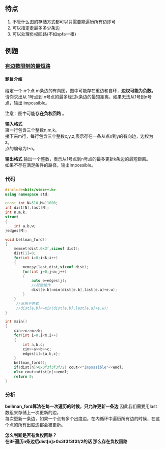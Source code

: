 
## 特点

1. 不管什么图的存储方式都可以只需要能遍历所有边即可
2. 可以指定走最多多少条边
3. 可以处理负权回路(不如spfa一根)

## 例题

### [有边数限制的最短路](https://www.acwing.com/problem/content/855/)

#### 题目介绍

给定一个 n个点 m条边的有向图，图中可能存在重边和自环，**边权可能为负数。**
请你求出从 1号点到 n号点的最多经过k条边的最短距离，如果无法从1号到n号点，输出 impossible。

注意：图中可能**存在负权回路** 。

**输入格式**   
第一行包含三个整数n,m,k。  
接下来m行，每行包含三个整数x,y,z,表示存在一条从点x到y的有向边，边权为z。  
点的编号为1-n。

**输出格式**
输出一个整数，表示从1号点到n号点的最多更新k条边的最短距离。  
如果不存在满足条件的路径，输出impossible。


### 代码

```cpp
#include<bits/stdc++.h>
using namespace std;

const int N=510,M=11000;
int dist[N],last[N];
int n,m,k;
struct 
{
    int a,b,w;
}edges[M];

void bellman_ford()
{
    memset(dist,0x3f,sizeof dist);
    dist[1]=0;
    for(int i=0;i<k;i++)
    {
        memcpy(last,dist,sizeof dist);
        for(int j=0;j<m;j++)
        {
            auto e=edges[j];
            //松弛操作
            dist[e.b]=min(dist[e.b],last[e.a]+e.w);
        }
    }
     //三角不等式
     //dist[e.b]<=min(dist[e.b],last[e.a]+e.w);
}

int main()
{
    cin>>n>>m>>k;
    for(int i=0;i<m;i++)
    {
        int a,b,c;
        cin>>a>>b>>c;
        edges[i]={a,b,c};
    }
    bellman_ford();
    if(dist[n]>0x3f3f3f3f/2) cout<<"impossible"<<endl;
    else cout<<dist[n]<<endl;
    return 0;
}


```

### 分析

**bellman_ford算法在每一次遍历的时候，只允许更新一条边**
因此我们需要用last数组来存储上一次更新的边，  
每次更新一条边，如果一个点有多个出度边，在内循环中遍历所有边的时候，在这个点的所有出度边都会被更新。

**怎么判断是否有负权回路？**  
**在BF遍历n条边后dist[n]>0x3f3f3f3f/2的话 那么存在负权回路**
